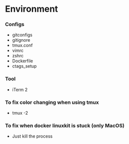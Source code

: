 # Environment


### Configs
<ul>
<li> gitconfigs </li>
<li> gitignore </li>
<li> tmux.conf </li>
<li> vimrc </li>
<li> zshrc </li>
<li> Dockerfile </li>
<li> ctags_setup </li>
</ul>


### Tool
<ul>
<li> iTerm 2 </li>
</ul>

### To fix color changing when using tmux
<ul>
  <li> tmux -2 </li>
</ul>

### To fix when docker linuxkit is stuck (only MacOS)
<ul>
  <li> Just kill the process </li>
</ul>
